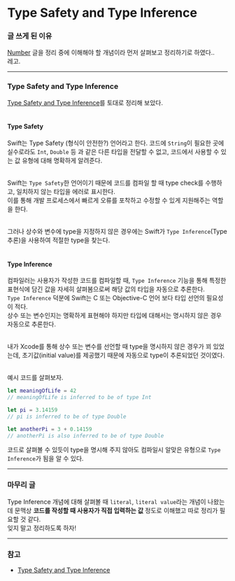 # Type Safety and Type Inference
### 글 쓰게 된 이유
[Number]() 글을 정리 중에 이해해야 할 개념이라 먼저 살펴보고 정리하기로 하였다..   
레고.   

***
### Type Safety and Type Inference
[Type Safety and Type Inference](https://docs.swift.org/swift-book/LanguageGuide/TheBasics.html#ID322)를 토대로 정리해 보았다.   
<br>

#### Type Safety
Swift는 Type Safety (형식이 안전한?) 언어라고 한다. 
코드에 `String`이 필요한 곳에 실수로라도 `Int`, `Double` 등 과 같은 다른 타입을 전달할 수 없고,  코드에서 사용할 수 있는 값 유형에 대해 명확하게 알려준다.   
<br>

Swift는 `Type Safety`한 언어이기 때문에 코드를 컴파일 할 때 type check를 수행하고, 일치하지 않는 타입을 에러로 표시한다.   
이를 통해 개발 프로세스에서 빠르게 오류를 포착하고 수정할 수 있게 지원해주는 역할을 한다.   
<br>

그러나 상수와 변수에 type을 지정하지 않은 경우에는 Swift가 `Type Inference`(Type 추론)을 사용하여 적절한 type을 찾는다.   
<br>

#### Type Inference
컴파일러는 사용자가 작성한 코드를 컴파일할 때, `Type Inference` 기능을 통해 특정한 표현식에 담긴 값을 자세히 살펴봄으로써 해당 값의 타입을 자동으로 추론한다.   
`Type Inference` 덕분에 Swift는 C 또는 Objective-C 언어 보다 타입 선언의 필요성이 적다.   
상수 또는 변수인지는 명확하게 표현해야 하지만 타입에 대해서는 명시하지 않은 경우 자동으로 추론한다.   
<br>

내가 Xcode를 통해 상수 또는 변수를 선언할 때 type을 명시하지 않은 경우가 꾀 있었는데, 초기값(initial value)를 제공했기 때문에 자동으로 type이 추론되었던 것이였다.   
<br>

예시 코드를 살펴보자.   
```swift
let meaningOfLife = 42
// meaningOfLife is inferred to be of type Int

let pi = 3.14159
// pi is inferred to be of type Double

let anotherPi = 3 + 0.14159
// anotherPi is also inferred to be of type Double
```   
코드로 살펴볼 수 있듯이 type을 명시해 주지 않아도 컴파일시 알맞은 유형으로 `Type Inference`가 됨을 알 수 있다.   

---
### 마무리 글
Type Inference 개념에 대해 살펴볼 때 `literal`, `literal value`라는 개념이 나왔는데 문맥상 **코드를 작성할 때 사용자가 직접 입력하는 값** 정도로 이해했고 따로 정리가 필요할 것 같다.   
잊지 말고 정리하도록 하자!    

***
### 참고
- [Type Safety and Type Inference](https://docs.swift.org/swift-book/LanguageGuide/TheBasics.html#ID322)
